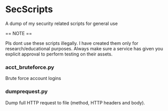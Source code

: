 # SecScripts
A dump of my security related scripts for general use

== NOTE ==

Pls dont use these scripts illegally. I have created them only for research/educational purposes.
Always make sure a service has given you explicit approval to perform testing on their assets.

### acct_bruteforce.py
Brute force account logins

### dumprequest.py
Dump full HTTP request to file (method, HTTP headers and body).
